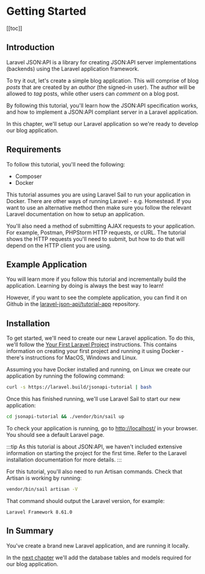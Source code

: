 # Getting Started

[[toc]]

## Introduction

Laravel JSON:API is a library for creating JSON:API server implementations
(backends) using the Laravel application framework.

To try it out, let's create a simple blog application. This will comprise of
blog *posts* that are created by an *author* (the signed-in user). The author
will be allowed to *tag* posts, while other users can *comment* on a blog post.

By following this tutorial, you'll learn how the JSON:API specification works,
and how to implement a JSON:API compliant server in a Laravel application.

In this chapter, we'll setup our Laravel application so we're ready to develop
our blog application.

## Requirements

To follow this tutorial, you'll need the following:

- Composer
- Docker

This tutorial assumes you are using Laravel Sail to run your application in
Docker. There are other ways of running Laravel - e.g. Homestead. If you want
to use an alternative method then make sure you follow the relevant Laravel
documentation on how to setup an application.

You'll also need a method of submitting AJAX requests to your application. For
example, Postman, PHPStorm HTTP requests, or cURL. The tutorial shows the HTTP
requests you'll need to submit, but how to do that will depend on the HTTP client
you are using.

## Example Application

You will learn more if you follow this tutorial and incrementally build the
application. Learning by doing is always the best way to learn!

However, if you want to see the complete application, you can find it on
Github in the [laravel-json-api/tutorial-app](https://github.com/laravel-json-api/tutorial-app)
repository.

## Installation

To get started, we'll need to create our new Laravel application. To do this,
we'll follow the [Your First Laravel Project](https://laravel.com/docs/8.x#your-first-laravel-project)
instructions. This contains information on creating your first project and
running it using Docker - there's instructions for MacOS, Windows and Linux.

Assuming you have Docker installed and running, on Linux we create our
application by running the following command:

```bash
curl -s https://laravel.build/jsonapi-tutorial | bash
```

Once this has finished running, we'll use Laravel Sail to start our new
application:

```bash
cd jsonapi-tutorial && ./vendor/bin/sail up
```

To check your application is running, go to [http://localhost/](http://localhost)
in your browser. You should see a default Laravel page.

:::tip
As this tutorial is about JSON:API, we haven't included extensive information
on starting the project for the first time. Refer to the Laravel installation
documentation for more details.
:::

For this tutorial, you'll also need to run Artisan commands. Check that Artisan
is working by running:

```bash
vendor/bin/sail artisan -V
```

That command should output the Laravel version, for example:

```
Laravel Framework 8.61.0
```

## In Summary

You've create a brand new Laravel application, and are running it locally.

In the [next chapter](./01-models.md) we'll add the database tables and models
required for our blog application.
